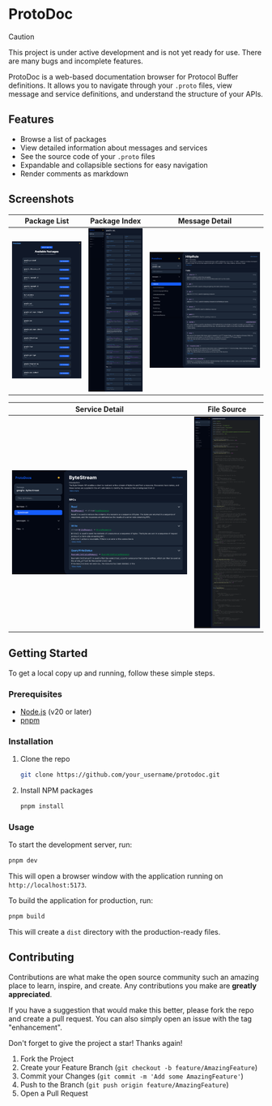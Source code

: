 # ProtoDoc

> [!CAUTION]
> This project is under active development and is not yet ready for use.
> There are many bugs and incomplete features.

ProtoDoc is a web-based documentation browser for Protocol Buffer definitions. It allows you to navigate through your `.proto` files, view message and service definitions, and understand the structure of your APIs.

## Features

*   Browse a list of packages
*   View detailed information about messages and services
*   See the source code of your `.proto` files
*   Expandable and collapsible sections for easy navigation
*   Render comments as markdown

## Screenshots

| Package List | Package Index | Message Detail |
| :---: | :---: | :---: |
| ![Package List](./e2e/screenshots/01-package-list.png) | ![Package Index](./e2e/screenshots/02-package-index.png) | ![Message Detail](./e2e/screenshots/03-message-detail.png) |

| Service Detail | File Source |
| :---: | :---: |
| ![Service Detail](./e2e/screenshots/04-service-detail.png) | ![File Source](./e2e/screenshots/05-file-source.png) |

## Getting Started

To get a local copy up and running, follow these simple steps.

### Prerequisites

*   [Node.js](https://nodejs.org/en/) (v20 or later)
*   [pnpm](https://pnpm.io/)

### Installation

1.  Clone the repo
    ```sh
    git clone https://github.com/your_username/protodoc.git
    ```
2.  Install NPM packages
    ```sh
    pnpm install
    ```

### Usage

To start the development server, run:

```sh
pnpm dev
```

This will open a browser window with the application running on `http://localhost:5173`.

To build the application for production, run:

```sh
pnpm build
```

This will create a `dist` directory with the production-ready files.

## Contributing

Contributions are what make the open source community such an amazing place to learn, inspire, and create. Any contributions you make are **greatly appreciated**.

If you have a suggestion that would make this better, please fork the repo and create a pull request. You can also simply open an issue with the tag "enhancement".

Don't forget to give the project a star! Thanks again!

1.  Fork the Project
2.  Create your Feature Branch (`git checkout -b feature/AmazingFeature`)
3.  Commit your Changes (`git commit -m 'Add some AmazingFeature'`)
4.  Push to the Branch (`git push origin feature/AmazingFeature`)
5.  Open a Pull Request
